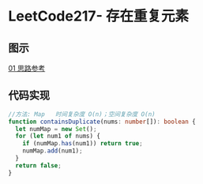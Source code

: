 # LeetCode217- 存在重复元素

## 图示

[01 思路参考](https://leetcode.cn/problems/contains-duplicate/solution/by-sengmitnick-suj5/)

## 代码实现

```ts
//方法: Map   时间复杂度 O(n)；空间复杂度 O(n)
function containsDuplicate(nums: number[]): boolean {
  let numMap = new Set();
  for (let num1 of nums) {
    if (numMap.has(num1)) return true;
    numMap.add(num1);
  }
  return false;
}
```

